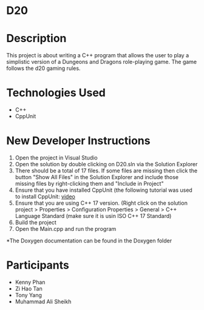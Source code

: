 # D20

# Description
This project is about writing a C++ program that allows the user to play a simplistic version of a Dungeons and Dragons role-playing game. The game follows the d20 gaming rules.

# Technologies Used
- C++
- CppUnit

# New Developer Instructions
1. Open the project in Visual Studio
2. Open the solution by double clicking on D20.sln via the Solution Explorer
3. There should be a total of 17 files. If some files are missing then click the button "Show All Files" in the Solution Explorer and include those missing files by right-clicking them and "Include in Project"
4. Ensure that you have installed CppUnit (the following tutorial was used to install CppUnit: [video](https://www.youtube.com/watch?v=UjwBHaUH14o)
5. Ensure that you are using C++ 17 version. (Right click on the solution project > Properties > Configuration Properties > General > C++ Language Standard (make sure it is usin ISO C++ 17 Standard)
7. Build the project
8. Open the Main.cpp and run the program

*The Doxygen documentation can be found in the Doxygen folder

# Participants
- Kenny Phan
- Zi Hao Tan
- Tony Yang
- Muhammad Ali Sheikh
